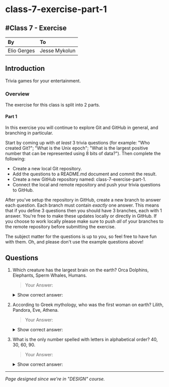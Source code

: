 # class-7-exercise-part-1
#Class 7 - Exercise
---
|By|To|
|:-------------|:--------------|
|Elio Gerges|Jesse Mykolun|

## Introduction
Trivia games for your entertainment.

### Overview
The exercise for this class is split into 2 parts.

#### Part 1
In this exercise you will continue to explore Git and GitHub in general, and branching in particular.

Start by coming up with _at least_ 3 trivia questions (for example: "Who created Git?"; "What is the Unix epoch"; "What is the largest positive number that can be represented using 8 bits of data?"). Then complete the following:

- Create a new local Git repository.
- Add the questions to a README.md document and commit the result.
- Create a new GitHub repository named: class-7-exercise-part-1.
- Connect the local and remote repository and push your trivia questions to GitHub.

After you've setup the repository in GitHub, create a new branch to answer each question. Each branch must contain *exactly* one answer. This means that if you define 3 questions then you should have 3 branches, each with 1 answer. You're free to make these updates locally or directly in GitHub. If you choose to work locally please make sure to push _all_ of your branches to the remote repository before submitting the exercise.

The subject matter for the questions is up to you, so feel free to have fun with them. Oh, and please don't use the example questions above!

## Questions
1. Which creature has the largest brain on the earth? Orca Dolphins, Elephants, Sperm Whales, Humans.
   > Your Answer:
   
    <details>
     <summary>Show correct answer: </summary>
     **Sperm Whales** is the answer.
    </details>

2. According to Greek mythology, who was the first woman on earth? Lilith, Pandora, Eve, Athena.
   > Your Answer:
   
   <details>
   <summary>Show correct answer: </summary>
   **Pandora** is the answer.
   </details>
    
3. What is the only number spelled with letters in alphabetical order? 40, 30, 60, 90.
   > Your Answer:
    
   <details>
   <summary>Show correct answer: </summary>
   **40** is the answer.
   </details>

---
*Page designed since we're in "DESIGN" course.*
